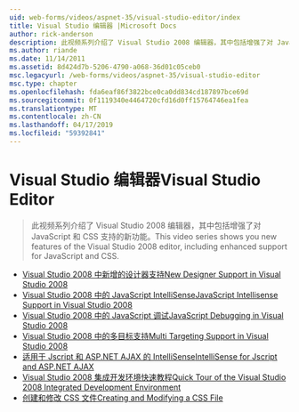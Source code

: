 ```yaml
---
uid: web-forms/videos/aspnet-35/visual-studio-editor/index
title: Visual Studio 编辑器 |Microsoft Docs
author: rick-anderson
description: 此视频系列介绍了 Visual Studio 2008 编辑器，其中包括增强了对 JavaScript 和 CSS 支持的新功能。
ms.author: riande
ms.date: 11/14/2011
ms.assetid: 8d424d7b-5206-4790-a068-36d01c05ceb0
msc.legacyurl: /web-forms/videos/aspnet-35/visual-studio-editor
msc.type: chapter
ms.openlocfilehash: fda6eaf86f3822bce0ca0dd834cd187897bce69d
ms.sourcegitcommit: 0f1119340e4464720cfd16d0ff15764746ea1fea
ms.translationtype: MT
ms.contentlocale: zh-CN
ms.lasthandoff: 04/17/2019
ms.locfileid: "59392841"
---
```

# <a name="visual-studio-editor"></a><span data-ttu-id="0e648-103">Visual Studio 编辑器</span><span class="sxs-lookup"><span data-stu-id="0e648-103">Visual Studio Editor</span></span>

> <span data-ttu-id="0e648-104">此视频系列介绍了 Visual Studio 2008 编辑器，其中包括增强了对 JavaScript 和 CSS 支持的新功能。</span><span class="sxs-lookup"><span data-stu-id="0e648-104">This video series shows you new features of the Visual Studio 2008 editor, including enhanced support for JavaScript and CSS.</span></span>


- [<span data-ttu-id="0e648-105">Visual Studio 2008 中新增的设计器支持</span><span class="sxs-lookup"><span data-stu-id="0e648-105">New Designer Support in Visual Studio 2008</span></span>](new-designer-support-in-visual-studio-2008.md)
- [<span data-ttu-id="0e648-106">Visual Studio 2008 中的 JavaScript IntelliSense</span><span class="sxs-lookup"><span data-stu-id="0e648-106">JavaScript Intellisense Support in Visual Studio 2008</span></span>](javascript-intellisense-support-in-visual-studio-2008.md)
- [<span data-ttu-id="0e648-107">Visual Studio 2008 中的 JavaScript 调试</span><span class="sxs-lookup"><span data-stu-id="0e648-107">JavaScript Debugging in Visual Studio 2008</span></span>](javascript-debugging-in-visual-studio-2008.md)
- [<span data-ttu-id="0e648-108">Visual Studio 2008 中的多目标支持</span><span class="sxs-lookup"><span data-stu-id="0e648-108">Multi Targeting Support in Visual Studio 2008</span></span>](multi-targeting-support-in-visual-studio-2008.md)
- [<span data-ttu-id="0e648-109">适用于 Jscript 和 ASP.NET AJAX 的 IntelliSense</span><span class="sxs-lookup"><span data-stu-id="0e648-109">IntelliSense for Jscript and ASP.NET AJAX</span></span>](intellisense-for-jscript-and-aspnet-ajax.md)
- [<span data-ttu-id="0e648-110">Visual Studio 2008 集成开发环境快速教程</span><span class="sxs-lookup"><span data-stu-id="0e648-110">Quick Tour of the Visual Studio 2008 Integrated Development Environment</span></span>](quick-tour-of-the-visual-studio-2008-integrated-development-environment.md)
- [<span data-ttu-id="0e648-111">创建和修改 CSS 文件</span><span class="sxs-lookup"><span data-stu-id="0e648-111">Creating and Modifying a CSS File</span></span>](creating-and-modifying-a-css-file.md)
